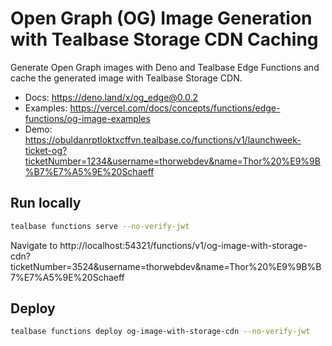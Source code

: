 # Open Graph (OG) Image Generation with Tealbase Storage CDN Caching

Generate Open Graph images with Deno and Tealbase Edge Functions and cache the generated image with Tealbase Storage CDN.

- Docs: https://deno.land/x/og_edge@0.0.2
- Examples: https://vercel.com/docs/concepts/functions/edge-functions/og-image-examples
- Demo: https://obuldanrptloktxcffvn.tealbase.co/functions/v1/launchweek-ticket-og?ticketNumber=1234&username=thorwebdev&name=Thor%20%E9%9B%B7%E7%A5%9E%20Schaeff

## Run locally

```bash
tealbase functions serve --no-verify-jwt
```

Navigate to http://localhost:54321/functions/v1/og-image-with-storage-cdn?ticketNumber=3524&username=thorwebdev&name=Thor%20%E9%9B%B7%E7%A5%9E%20Schaeff

## Deploy

```bash
tealbase functions deploy og-image-with-storage-cdn --no-verify-jwt
```
